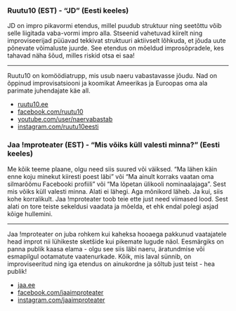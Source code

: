 ### Ruutu10 (EST) - “JD” (Eesti keeles)
 
JD on impro pikavormi etendus, millel puudub struktuur ning seetõttu võib selle liigitada vaba-vormi impro alla. Stseenid vahetuvad kiirelt ning improviseerijad püüavad tekkivat struktuuri aktiivselt lõhkuda, et jõuda uute põnevate võimaluste juurde. See etendus on mõeldud improsõpradele, kes tahavad näha šõud, milles riskid otsa ei saa! 

---

Ruutu10 on komöödiatrupp, mis usub naeru vabastavasse jõudu. Nad on õppinud improvisatsiooni ja koomikat Ameerikas ja Euroopas oma ala parimate juhendajate käe all.

- [ruutu10.ee](http://ruutu10.ee)
- [facebook.com/ruutu10](https://facebook.com/ruutu10)
- [youtube.com/user/naervabastab](https://youtube.com/user/naervabastab)
- [instagram.com/ruutu10eesti](https://instagram.com/ruutu10eesti)

### Jaa !mproteater (EST) - “Mis võiks küll valesti minna?” (Eesti keeles)
 
Me kõik teeme plaane, olgu need siis suured või väiksed. “Ma lähen käin enne koju minekut kiiresti poest läbi” või “Ma ainult korraks vaatan oma silmarõõmu Facebooki profiili” või “Ma lõpetan ülikooli nominaalajaga”. Sest mis võiks küll valesti minna. Alati ei lähegi. Aga mõnikord läheb. Ja kui, siis kohe korralikult. Jaa !mproteater toob teie ette just need viimased lood. Sest alati on tore teiste sekeldusi vaadata ja mõelda, et ehk endal polegi asjad kõige hullemini.

---

Jaa !mproteater on juba rohkem kui kaheksa hooaega pakkunud vaatajatele head improt nii lühikeste sketšide kui pikemate lugude näol. Eesmärgiks on panna publik kaasa elama - olgu see siis läbi naeru, äratundmise või esmapilgul ootamatute vaatenurkade. Kõik, mis laval sünnib, on improviseeritud ning iga etendus on ainukordne ja sõltub just teist - hea publik!

- [jaa.ee](https://jaa.ee)
- [facebook.com/jaaimproteater](https://facebook.com/jaaimproteater)
- [instagram.com/jaaimproteater](https://instagram.com/jaaimproteater)
